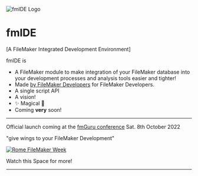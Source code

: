 ![fmIDE Logo][fmIDE]
# fmIDE
[A FileMaker Integrated Development Environment]


fmIDE is

- A FileMaker module to make integration of your FileMaker database into your development processes and analysis tools easier and tighter!
- Made [by FileMaker Developers][MrWatson.de] for FileMaker Developers.
- A single script API
- A vision!
- ✨ Magical 🦄
- Coming **very** soon!

---

Official launch coming at the [fmGuru conference][] Sat. 8th October 2022

"give wings to your FileMaker Development"


[![Rome FileMaker Week](https://www.mettilealialtuosviluppofilemaker.com/wp-content/uploads/2022/06/Sorgente_Logo_Rome-Filemaker-week-768x298.png)][fmGuru conference]

Watch this Space for more!

---

[fmIDE]:https://github.com/fmIDE/fmIDE/wiki/images/fmIDE.png
[fmIDE Integrate]:docs/fmIDE_Integrate.png
[fmIDE Logo]:docs/fmIDE_Logo.png
[fmGuru conference]:https://www.mettilealialtuosviluppofilemaker.com/en/
[MrWatson.de]:http://www.mrwatson.de
